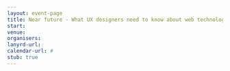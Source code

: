 ```yaml
---
layout: event-page
title: Near future - What UX designers need to know about web technologies that have just arrived (web components, service worker etc)
start: 
venue: 
organisers: 
lanyrd-url: 
calendar-url: #
stub: true
---
```


